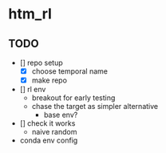 # htm_rl

## TODO

- [] repo setup
  - [x] choose temporal name
  - [x] make repo
- [] rl env
  - breakout for early testing
  - chase the target as simpler alternative
    - base env?
- [] check it works
  - naive random
- conda env config
